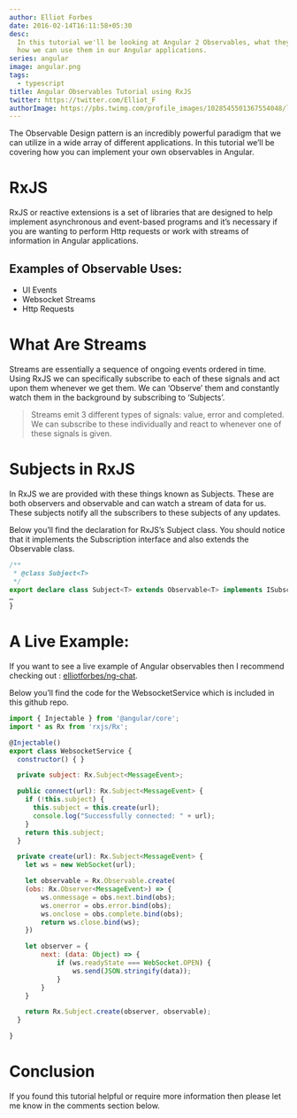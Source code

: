 ```yaml
---
author: Elliot Forbes
date: 2016-02-14T16:11:58+05:30
desc:
  In this tutorial we'll be looking at Angular 2 Observables, what they are and
  how we can use them in our Angular applications.
series: angular
image: angular.png
tags:
  - typescript
title: Angular Observables Tutorial using RxJS
twitter: https://twitter.com/Elliot_F
authorImage: https://pbs.twimg.com/profile_images/1028545501367554048/lzr43cQv_400x400.jpg
---
```


The Observable Design pattern is an incredibly powerful paradigm that we can
utilize in a wide array of different applications. In this tutorial we’ll be
covering how you can implement your own observables in Angular.

# RxJS

RxJS or reactive extensions is a set of libraries that are designed to help
implement asynchronous and event-based programs and it’s necessary if you are
wanting to perform Http requests or work with streams of information in Angular
applications.

## Examples of Observable Uses:

- UI Events
- Websocket Streams
- Http Requests

# What Are Streams

Streams are essentially a sequence of ongoing events ordered in time. Using RxJS
we can specifically subscribe to each of these signals and act upon them
whenever we get them. We can ‘Observe’ them and constantly watch them in the
background by subscribing to ‘Subjects’.

> Streams emit 3 different types of signals: value, error and completed. We can
> subscribe to these individually and react to whenever one of these signals is
> given.

# Subjects in RxJS

In RxJS we are provided with these things known as Subjects. These are both
observers and observable and can watch a stream of data for us. These subjects
notify all the subscribers to these subjects of any updates.

Below you’ll find the declaration for RxJS’s Subject class. You should notice
that it implements the Subscription interface and also extends the Observable
class.

```ts
/**
 * @class Subject<T>
 */
export declare class Subject<T> extends Observable<T> implements ISubscription {
…
}
```

# A Live Example:

<div class="github-link">If you want to see a live example of Angular observables then I recommend checking out : <a href="https://github.com/elliotforbes/ng-chat">elliotforbes/ng-chat</a>.</div>

Below you’ll find the code for the WebsocketService which is included in this
github repo.

```js
import { Injectable } from '@angular/core';
import * as Rx from 'rxjs/Rx';

@Injectable()
export class WebsocketService {
  constructor() { }

  private subject: Rx.Subject<MessageEvent>;

  public connect(url): Rx.Subject<MessageEvent> {
    if (!this.subject) {
      this.subject = this.create(url);
      console.log("Successfully connected: " + url);
    }
    return this.subject;
  }

  private create(url): Rx.Subject<MessageEvent> {
    let ws = new WebSocket(url);

    let observable = Rx.Observable.create(
    (obs: Rx.Observer<MessageEvent>) => {
        ws.onmessage = obs.next.bind(obs);
        ws.onerror = obs.error.bind(obs);
        ws.onclose = obs.complete.bind(obs);
        return ws.close.bind(ws);
    })

    let observer = {
        next: (data: Object) => {
            if (ws.readyState === WebSocket.OPEN) {
                ws.send(JSON.stringify(data));
            }
        }
    }

    return Rx.Subject.create(observer, observable);
  }

}
```

# Conclusion

If you found this tutorial helpful or require more information then please let
me know in the comments section below.
